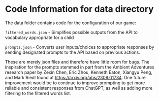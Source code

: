 
# Code Information for data directory

The data folder contains code for the configuration of our game:

```filtered_words.json``` -
Simplifies possible outputs from the API to vocabulary appropriate for a child

```prompts.json``` -
Converts user inputs/choices to appropriate responses by sending designated prompts to the API based on previous actions. 

These are merely json files and therefore have little room for bugs. The inspiration for the prompts stemmed in part from the Ambient Adventures research paper by Zexin Chen, Eric Zhou, Kenneth Eaton, Xiangyu Peng, and Mark Riedl found at https://arxiv.org/abs/2308.01734. One future improvement would be to continue to improve prompting to get more reliable and consistent responses from ChatGPT, as well as adding more filtering to the filtered words list.

